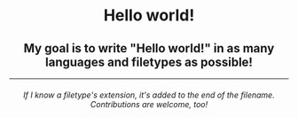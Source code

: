 <h1 align="center">Hello world!</h1>
<h2 align="center">My goal is to write "Hello world!" in as many languages and filetypes as possible!</h2>

---
<h6 align="center">If I know a filetype's extension, it's added to the end of the filename. Contributions are welcome, too!</h6>